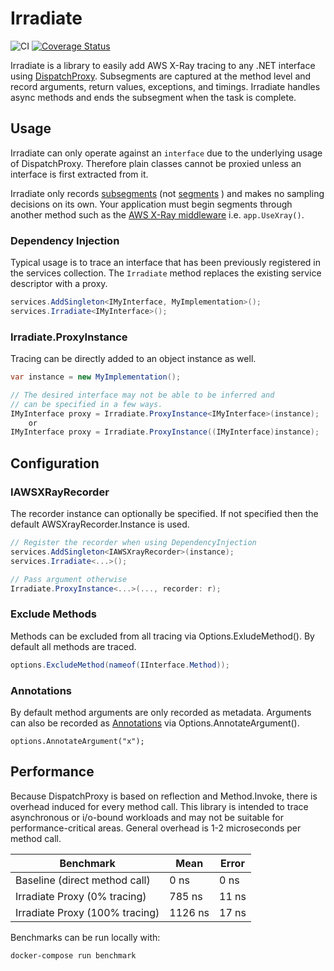 # Irradiate
![CI](https://github.com/mdisibio/irradiate/workflows/.NET%20Core/badge.svg)
[![Coverage Status](https://coveralls.io/repos/github/mdisibio/irradiate/badge.svg?branch=master)](https://coveralls.io/github/mdisibio/irradiate?branch=master)

Irradiate is a library to easily add AWS X-Ray tracing to any .NET interface using [DispatchProxy](https://docs.microsoft.com/en-us/dotnet/api/system.reflection.dispatchproxy).  Subsegments are captured at the method level and record arguments, return values, exceptions, and timings. Irradiate handles async methods and ends the subsegment when the task is complete.

## Usage
Irradiate can only operate against an `interface` due to the underlying usage of DispatchProxy.  Therefore plain classes cannot be proxied unless an interface is first extracted from it. 

Irradiate only records [subsegments](https://docs.aws.amazon.com/xray/latest/devguide/xray-concepts.html#xray-concepts-subsegments) (not [segments](https://docs.aws.amazon.com/xray/latest/devguide/xray-concepts.html#xray-concepts-segments) ) and makes no sampling decisions on its own. Your application must begin segments through another method such as the [AWS X-Ray middleware](https://github.com/aws/aws-xray-sdk-dotnet/tree/master#aspnet-core-framework-net-core--nuget) i.e. `app.UseXray()`.

### Dependency Injection
Typical usage is to trace an interface that has been previously registered in the services collection. The `Irradiate` method replaces the existing service descriptor with a proxy.
```csharp
services.AddSingleton<IMyInterface, MyImplementation>();
services.Irradiate<IMyInterface>();
```

### Irradiate.ProxyInstance<T>
Tracing can be directly added to an object instance as well.
```csharp
var instance = new MyImplementation();

// The desired interface may not be able to be inferred and
// can be specified in a few ways.
IMyInterface proxy = Irradiate.ProxyInstance<IMyInterface>(instance);
    or
IMyInterface proxy = Irradiate.ProxyInstance((IMyInterface)instance);
```

## Configuration

### IAWSXRayRecorder
The recorder instance can optionally be specified. If not specified then the default AWSXrayRecorder.Instance is used.

```csharp
// Register the recorder when using DependencyInjection
services.AddSingleton<IAWSXrayRecorder>(instance);
services.Irradiate<...>();

// Pass argument otherwise
Irradiate.ProxyInstance<...>(..., recorder: r);
```

### Exclude Methods
Methods can be excluded from all tracing via Options.ExludeMethod(). By default all methods are traced.
```csharp
options.ExcludeMethod(nameof(IInterface.Method));
```

### Annotations
By default method arguments are only recorded as metadata.  Arguments can also be recorded as [Annotations](https://docs.aws.amazon.com/xray/latest/devguide/xray-concepts.html#xray-concepts-annotations) via Options.AnnotateArgument(). 
```
options.AnnotateArgument("x");
```

## Performance
Because DispatchProxy is based on reflection and Method.Invoke, there is overhead induced for every method call. This library is intended to trace asynchronous or i/o-bound workloads and may not be suitable for performance-critical areas.  General overhead is 1-2 microseconds per method call. 

Benchmark | Mean | Error
------------ | ------------- | --------
Baseline (direct method call) | 0 ns | 0 ns
Irradiate Proxy (0% tracing) | 785 ns | 11 ns
Irradiate Proxy (100% tracing) | 1126 ns | 17 ns

Benchmarks can be run locally with:
```
docker-compose run benchmark
```

